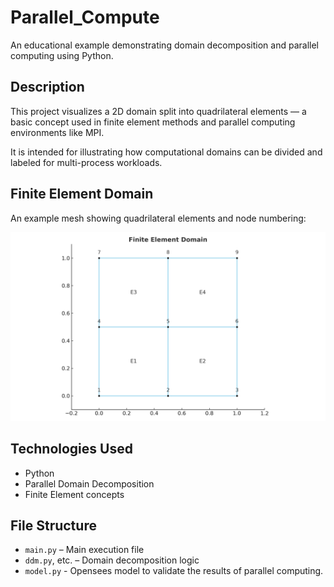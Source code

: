 # Parallel_Compute

An educational example demonstrating domain decomposition and parallel computing using Python.

## Description

This project visualizes a 2D domain split into quadrilateral elements — a basic concept used in finite element methods and parallel computing environments like MPI.

It is intended for illustrating how computational domains can be divided and labeled for multi-process workloads.

## Finite Element Domain

An example mesh showing quadrilateral elements and node numbering:

![Finite Element Domain](finite_element_domain.png)

## Technologies Used

- Python
- Parallel Domain Decomposition
- Finite Element concepts

## File Structure

- `main.py` – Main execution file
- `ddm.py`, etc. – Domain decomposition logic
-  `model.py` - Opensees model to validate the results of parallel computing.

